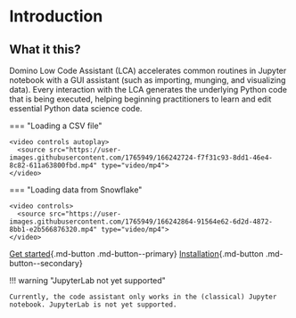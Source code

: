 # Introduction

## What it this?

Domino Low Code Assistant (LCA) accelerates common routines in Jupyter notebook with a GUI assistant (such as importing, munging, and visualizing data). Every interaction with the LCA generates the underlying Python code that is being executed, helping beginning practitioners to learn and edit essential Python data science code.




<!-- ### Short demo -->

<!-- This video shows how to

  * Initialize the assistant
  * Open the *'Load data'* UI from the Assistant
  * Navigate to the `titanic.csv` file.
  * Click the file, to generate the `Pandas` code
 -->

=== "Loading a CSV file"

    <video controls autoplay>
      <source src="https://user-images.githubusercontent.com/1765949/166242724-f7f31c93-8dd1-46e4-8c82-611a63800fbd.mp4" type="video/mp4">
    </video>

=== "Loading data from Snowflake"

    <video controls>
      <source src="https://user-images.githubusercontent.com/1765949/166242864-91564e62-6d2d-4872-8bb1-e2b566876320.mp4" type="video/mp4">
    </video>


[Get started](getting-started/loading-data/){.md-button .md-button--primary}
[Installation](install.md){.md-button .md-button--secondary}




!!! warning "JupyterLab not yet supported"

    Currently, the code assistant only works in the (classical) Jupyter notebook. JupyterLab is not yet supported.
